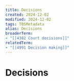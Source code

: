 ```yaml
---
title: Decisions
created: 2024-12-02
modified: 2024-12-02
tags: TBSMetadata
alias: Decisions
broaderTerm:
- "[[4382 Court decisions]]"
relatedTerm:
- "[[4991 Decision making]]"
---
```

# Decisions
